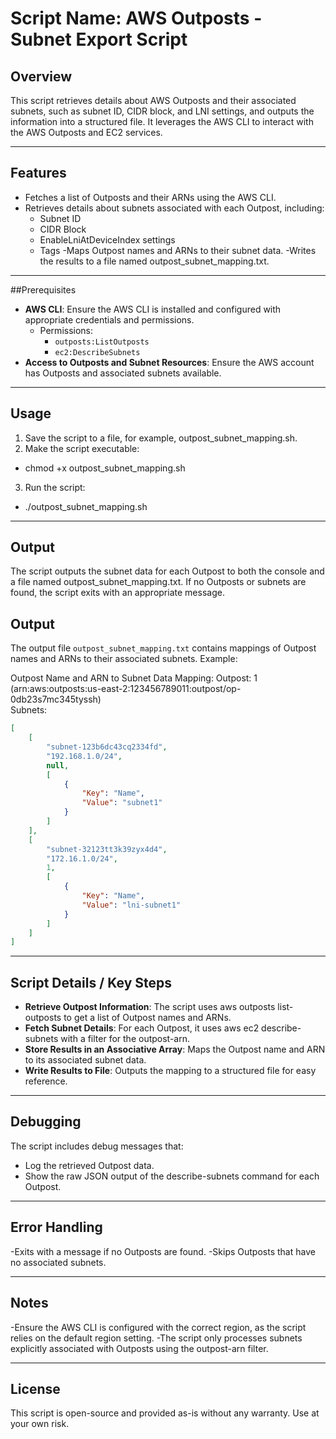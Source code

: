 # Script Name: AWS Outposts - Subnet Export Script

## Overview 
This script retrieves details about AWS Outposts and their associated subnets, such as subnet ID, CIDR block, and LNI settings, and outputs the information into a structured file. It leverages the AWS CLI to interact with the AWS Outposts and EC2 services.

---

## Features
- Fetches a list of Outposts and their ARNs using the AWS CLI.
- Retrieves details about subnets associated with each Outpost, including:
  - Subnet ID
  - CIDR Block
  - EnableLniAtDeviceIndex settings
  - Tags
-Maps Outpost names and ARNs to their subnet data.
-Writes the results to a file named outpost_subnet_mapping.txt.

---

##Prerequisites
- **AWS CLI**: Ensure the AWS CLI is installed and configured with appropriate credentials and permissions.
  - Permissions:
     - `outposts:ListOutposts`
     - `ec2:DescribeSubnets`
- **Access to Outposts and Subnet Resources**: Ensure the AWS account has Outposts and associated subnets available.

---

## Usage
1. Save the script to a file, for example, outpost_subnet_mapping.sh.
2. Make the script executable:
  - chmod +x outpost_subnet_mapping.sh
3. Run the script:
  - ./outpost_subnet_mapping.sh

---

## Output

The script outputs the subnet data for each Outpost to both the console and a file named outpost_subnet_mapping.txt. If no Outposts or subnets are found, the script exits with an appropriate message.

## Output

The output file `outpost_subnet_mapping.txt` contains mappings of Outpost names and ARNs to their associated subnets. Example:

Outpost Name and ARN to Subnet Data Mapping:
Outpost: 1 (arn:aws:outposts:us-east-2:123456789011:outpost/op-0db23s7mc345tyssh)  
Subnets:
```json
[
    [
        "subnet-123b6dc43cq2334fd",
        "192.168.1.0/24",
        null,
        [
            {
                "Key": "Name",
                "Value": "subnet1"
            }
        ]
    ],
    [
        "subnet-32123tt3k39zyx4d4",
        "172.16.1.0/24",
        1,
        [
            {
                "Key": "Name",
                "Value": "lni-subnet1"
            }
        ]
    ]
]
```

---

## Script Details / Key Steps
- **Retrieve Outpost Information**: The script uses aws outposts list-outposts to get a list of Outpost names and ARNs.
- **Fetch Subnet Details**: For each Outpost, it uses aws ec2 describe-subnets with a filter for the outpost-arn.
- **Store Results in an Associative Array**: Maps the Outpost name and ARN to its associated subnet data.
- **Write Results to File**: Outputs the mapping to a structured file for easy reference.

---

## Debugging
The script includes debug messages that:
- Log the retrieved Outpost data.
- Show the raw JSON output of the describe-subnets command for each Outpost.

---

## Error Handling
-Exits with a message if no Outposts are found.
-Skips Outposts that have no associated subnets.

---

## Notes
-Ensure the AWS CLI is configured with the correct region, as the script relies on the default region setting.
-The script only processes subnets explicitly associated with Outposts using the outpost-arn filter.

---

## License
This script is open-source and provided as-is without any warranty. Use at your own risk.